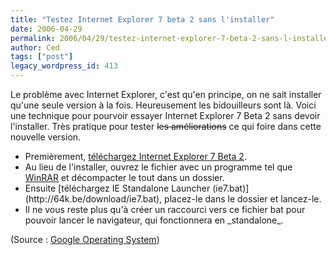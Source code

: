 ```yaml
---
title: "Testez Internet Explorer 7 beta 2 sans l'installer"
date: 2006-04-29
permalink: 2006/04/29/testez-internet-explorer-7-beta-2-sans-l-installer/
author: Ced
tags: ["post"]
legacy_wordpress_id: 413
---
```


Le problème avec Internet Explorer, c'est qu'en principe, on ne sait installer qu'une seule version à la fois. Heureusement les bidouilleurs sont là. Voici une technique pour pourvoir essayer Internet Explorer 7 Beta 2 sans devoir l'installer. Très pratique pour tester <del>les améliorations</del> ce qui foire dans cette nouvelle version.
<ul>
	<li>Premièrement, <a href="http://www.microsoft.com/windows/ie/downloads/default.mspx" hreflang="en">téléchargez Internet Explorer 7 Beta 2</a>.</li>
	<li>Au lieu de l'installer, ouvrez le fichier avec un programme tel que <a href="http://www.rarsoft.com/" hreflang="en">WinRAR</a> et décompacter le tout dans un dossier.</li>
	<li>Ensuite [téléchargez IE Standalone Launcher (ie7.bat)](http://64k.be/download/ie7.bat), placez-le dans le dossier et lancez-le.</li>
	<li>Il ne vous reste plus qu'à créer un raccourci vers ce fichier bat pour pouvoir lancer le navigateur, qui fonctionnera en _standalone_.</li>
</ul>
(Source : <a href="http://googlesystem.blogspot.com/2006/04/test-internet-explorer-7-without.html" hreflang="en">Google Operating System</a>)
